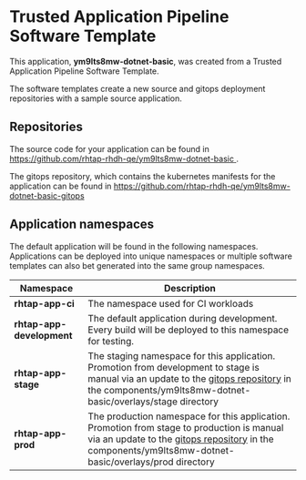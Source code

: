 # Trusted Application Pipeline Software Template

This application, **ym9lts8mw-dotnet-basic**, was created from a Trusted Application Pipeline Software Template.

The software templates create a new source and gitops deployment repositories with a sample source application. 

## Repositories

The source code for your application can be found in [https://github.com/rhtap-rhdh-qe/ym9lts8mw-dotnet-basic ](https://github.com/rhtap-rhdh-qe/ym9lts8mw-dotnet-basic ).
 
The gitops repository, which contains the kubernetes manifests for the application can be found in 
[https://github.com/rhtap-rhdh-qe/ym9lts8mw-dotnet-basic-gitops ](https://github.com/rhtap-rhdh-qe/ym9lts8mw-dotnet-basic-gitops ) 

## Application namespaces 

The default application will be found in the following namespaces. Applications can be deployed into unique namespaces or multiple software templates can also bet generated into the same group namespaces.  

|  Namespace   |  Description   |  
| -------- | -------- |
| **rhtap-app-ci** | The namespace used for CI workloads |
| **rhtap-app-development** | The default application during development. Every build will be deployed to this namespace for testing. |
| **rhtap-app-stage** | The staging namespace for this application. Promotion from development to stage is manual via an update to the [gitops repository](https://github.com/rhtap-rhdh-qe/ym9lts8mw-dotnet-basic-gitops ) in the components/ym9lts8mw-dotnet-basic/overlays/stage directory |
| **rhtap-app-prod** | The production namespace for this application. Promotion from stage to production is manual via an update to the [gitops repository](https://github.com/rhtap-rhdh-qe/ym9lts8mw-dotnet-basic-gitops ) in the components/ym9lts8mw-dotnet-basic/overlays/prod directory |